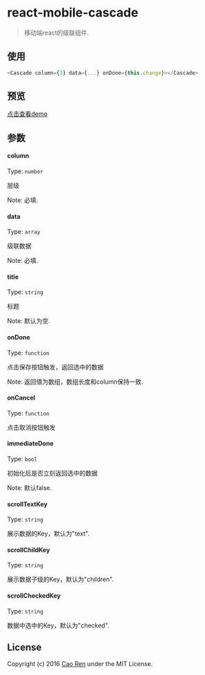 # react-mobile-cascade

> 移动端react的级联组件.

## 使用
```js
<Cascade column={3} data={...} onDone={this.change}></Cascade>
```
## 预览
[点击查看demo](https://caoren.github.io/react-mobile-cascade/demo/)

## 参数

#### column
Type: `number`

层级

Note: 必填.

#### data
Type: `array`

级联数据

Note: 必填.

#### title
Type: `string`

标题

Note: 默认为空.

#### onDone
Type: `function`

点击保存按钮触发，返回选中的数据

Note: 返回值为数组，数组长度和column保持一致.

#### onCancel
Type: `function`

点击取消按钮触发

#### immediateDone
Type: `bool`

初始化后是否立刻返回选中的数据

Note: 默认false.

#### scrollTextKey
Type: `string`

展示数据的Key，默认为"text".

#### scrollChildKey
Type: `string`

展示数据子级的Key，默认为"children".

#### scrollCheckedKey
Type: `string`

数据中选中的Key，默认为"checked".


## License
Copyright (c) 2016 [Cao Ren](https://github.com/caoren) under the MIT License.